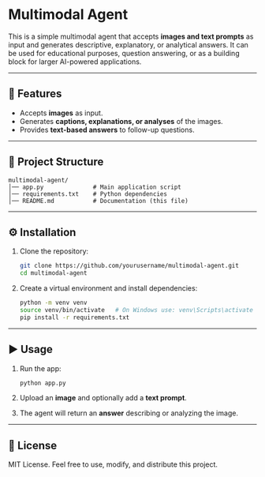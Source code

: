 # Multimodal Agent

This is a simple multimodal agent that accepts **images and text prompts** as input and generates descriptive, explanatory, or analytical answers. It can be used for educational purposes, question answering, or as a building block for larger AI-powered applications.

---

## 🚀 Features

* Accepts **images** as input.
* Generates **captions, explanations, or analyses** of the images.
* Provides **text-based answers** to follow-up questions.

---

## 📂 Project Structure

```
multimodal-agent/
│── app.py              # Main application script
│── requirements.txt    # Python dependencies
│── README.md           # Documentation (this file)
```

---

## ⚙️ Installation

1. Clone the repository:

   ```bash
   git clone https://github.com/yourusername/multimodal-agent.git
   cd multimodal-agent
   ```

2. Create a virtual environment and install dependencies:

   ```bash
   python -m venv venv
   source venv/bin/activate   # On Windows use: venv\Scripts\activate
   pip install -r requirements.txt
   ```

---

## ▶️ Usage

1. Run the app:

   ```bash
   python app.py
   ```

2. Upload an **image** and optionally add a **text prompt**.

3. The agent will return an **answer** describing or analyzing the image.

---

## 📜 License

MIT License.
Feel free to use, modify, and distribute this project.
